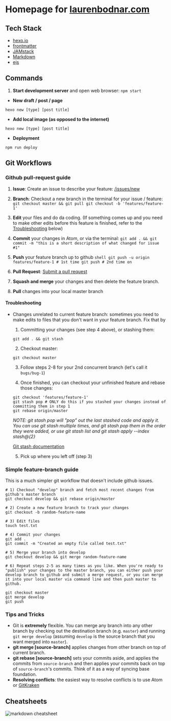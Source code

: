 # Homepage for [laurenbodnar.com](laurenbodnar.com)

## Tech Stack
 - [hexo.io](https://hexo.io/docs)
 - [frontmatter](https://jekyllrb.com/docs/front-matter/)
 - [JAMstack](https://jamstack.org)
 - [Markdown](https://guides.github.com/pdfs/markdown-cheatsheet-online.pdf)
 - [ejs](https://ejs.co/#docs)


## Commands

 1. **Start development server** and open web browser: `npm start`
 - **New draft / post / page**
 ```shell
 hexo new [type] [post title]
 ```
- **Add local image (as opposed to the internet)**
```shell
hexo new [type] [post title]
```
 - **Deployment**
 ```shell
 npm run deploy
 ```

## Git Workflows

### Github pull-request guide

  1. __Issue__: Create an issue to describe your feature: [/issues/new](https://github.com/laurenbodnar/laurenbodnar.com/issues/new)

  2. __Branch__: Checkout a new branch in the terminal for your issue / feature:
    ```
    git checkout master && git pull
    git checkout -b 'features/feature-1'
    ```
  3. __Edit__ your files and do da coding. (If something comes up and you need to make other edits before this feature is finished, refer to the [Troubleshooting](#Troubleshooting) below)

  4. __Commit__ your changes in Atom, or via the terminal:
    ```
    git add . && git commit -m "this is a short description of what changed for issue #1"
    ```
  5. __Push__ your feature branch up to github
    ```shell
    git push -u origin features/feature-1 # 1st time
    git push # 2nd time on
    ```
  6. __Pull Request__: [Submit a pull request](https://github.com/laurenbodnar/laurenbodnar.com/compare)

  7. __Squash and merge__ your changes and then delete the feature branch.

  8. __Pull__ changes into your local master branch

#### Troubleshooting

  - Changes unrelated to current feature branch: sometimes you need to make edits to files that you don't want in your feature branch. Fix that by

    1. Committing your changes (see step 4 above), or stashing them:
      ```shell
      git add . && git stash
      ```

    2. Checkout master:
      ```
      git checkout master
      ```

    3. Follow steps 2-8 for your 2nd concurrent branch (let's call it `bugs/bug-1`)

    4. Once finished, you can checkout your unfinished feature and rebase those changes:

      ```shell
      git checkout 'features/feature-1'
      git stash pop # ONLY do this if you stashed your changes instead of committing them in step 1
      git rebase origin/master
      ```

      *NOTE: git stash pop will "pop" out the last stashed code and apply it. You can use git stash multiple times, and git stash pop them in the order they were added, or use git stash list and git stash apply --index stash@{2}*

      [Git stash documentation](https://git-scm.com/book/en/v1/Git-Tools-Stashing)

    5. Pick up where you left off (step 3)


### Simple feature-branch guide
This is a much simpler git workflow that doesn't include github issues.

  ```shell
  # 1) Checkout "develop" branch and fetch most recent changes from github's master branch
  git checkout develop && git rebase origin/master

  # 2) Create a new feature branch to track your changes
  git checkout -b random-feature-name

  # 3) Edit files
  touch test.txt

  # 4) Commit your changes
  git add .
  git commit -m "Created an empty file called test.txt"

  # 5) Merge your branch into develop
  git checkout develop && git merge random-feature-name

  # 6) Repeat steps 2-5 as many times as you like. When you're ready to "publish" your changes to the master branch, you can either push your develop branch to github and submit a merge request, or you can merge it into your local master via command line and then push master to github.

  git checkout master
  git merge develop
  git push
  ```

### Tips and Tricks

  - Git is **extremely** flexible. You can merge any branch into any other branch by checking out the destination branch (e.g. `master`) and running `git merge develop` (assuming `develop` is the source branch that you want merged into `master`).
  - **git merge [source-branch]** applies changes from other branch on top of current branch.
  - **git rebase [source-branch]** sets your commits aside, and applies the commits from `source-branch` and then applies your commits back on top of `source-branch`'s commits. Think of it as a way of syncing base foundation.
  - **Resolving conflicts**: the easiest way to resolve conflicts is to use Atom or [GitKraken](https://www.gitkraken.com/git-client)

## Cheatsheets

![markdown cheatsheet](https://media.cheatography.com/storage/thumb/mrgrauel_gitlab-flavored-markdown.750.jpg)
